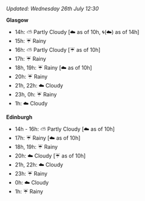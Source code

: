 *Updated: Wednesday 26th July 12:30*

**Glasgow**

* 14h: :partly_sunny: Partly Cloudy [:cloud: as of 10h, :cyclone:(:cloud:) as of 14h]
* 15h: :umbrella: Rainy
* 16h: :partly_sunny: Partly Cloudy [:umbrella: as of 10h]
* 17h: :umbrella: Rainy
* 18h, 19h: :umbrella: Rainy [:cloud: as of 10h]
* 20h: :umbrella: Rainy
* 21h, 22h: :cloud: Cloudy
* 23h, 0h: :umbrella: Rainy
* 1h: :cloud: Cloudy

**Edinburgh**

* 14h - 16h: :partly_sunny: Partly Cloudy [:cloud: as of 10h]
* 17h: :umbrella: Rainy [:cloud: as of 10h]
* 18h, 19h: :umbrella: Rainy
* 20h: :cloud: Cloudy [:umbrella: as of 10h]
* 21h, 22h: :cloud: Cloudy
* 23h: :umbrella: Rainy
* 0h: :cloud: Cloudy
* 1h: :umbrella: Rainy

